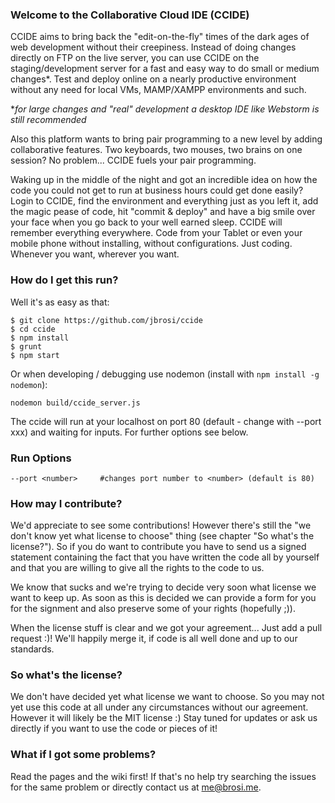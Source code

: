 ### Welcome to the Collaborative Cloud IDE (CCIDE)

CCIDE aims to bring back the "edit-on-the-fly" times of the dark ages of web development without their creepiness. Instead of doing changes directly on FTP on the live server, you can use CCIDE on the staging/development server for a fast and easy way to do small or medium changes*. Test and deploy online on a nearly productive environment without any need for local VMs, MAMP/XAMPP environments and such.

*_for large changes and "real" development a desktop IDE like Webstorm is still recommended_

Also this platform wants to bring pair programming to a new level by adding collaborative features. Two keyboards, two mouses, two brains on one session? No problem... CCIDE fuels your pair programming.

Waking up in the middle of the night and got an incredible idea on how the code you could not get to run at business hours could get done easily? Login to CCIDE, find the environment and everything just as you left it, add the magic pease of code, hit "commit & deploy" and have a big smile over your face when you go back to your well earned sleep. CCIDE will remember everything everywhere. Code from your Tablet or even your mobile phone without installing, without configurations. Just coding. Whenever you want, wherever you want.


### How do I get this run?

Well it's as easy as that:

```
$ git clone https://github.com/jbrosi/ccide
$ cd ccide
$ npm install
$ grunt
$ npm start
```

Or when developing / debugging use nodemon (install with `npm install -g nodemon`):
```
nodemon build/ccide_server.js
```

The ccide will run at your localhost on port 80 (default - change with --port xxx) and waiting for inputs. 
For further options see below.

### Run Options

```
--port <number>     #changes port number to <number> (default is 80)
```


### How may I contribute?
We'd appreciate to see some contributions! However there's still the "we don't know yet what license to choose" thing (see chapter "So what's the license?"). So if you do want to contribute you have to send us a signed statement containing the fact that you have written the code all by yourself and that you are willing to give all the rights to the code to us.

We know that sucks and we're trying to decide very soon what license we want to keep up. As soon as this is decided we can provide a form for you for the signment and also preserve some of your rights (hopefully ;)).

When the license stuff is clear and we got your agreement... Just add a pull request :)! We'll happily merge it, if code is all well done and up to our standards.

### So what's the license?
We don't have decided yet what license we want to choose. So you may not yet use this code at all under any circumstances without our agreement. However it will likely be the MIT license :) Stay tuned for updates or ask us directly if you want to use the code or pieces of it!

### What if I got some problems?
Read the pages and the wiki first! If that's no help try searching the issues for the same problem or directly contact us at me@brosi.me.
